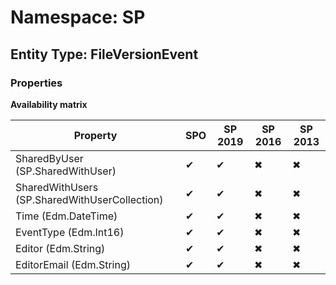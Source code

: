 # Namespace: SP
## Entity Type: FileVersionEvent

### Properties

**Availability matrix**

Property | SPO | SP 2019 | SP 2016 | SP 2013
----------|-----|---------|---------|--------
SharedByUser (SP.SharedWithUser) | ✔ | ✔ | ✖ | ✖
SharedWithUsers (SP.SharedWithUserCollection) | ✔ | ✔ | ✖ | ✖
Time (Edm.DateTime) | ✔ | ✔ | ✖ | ✖
EventType (Edm.Int16) | ✔ | ✔ | ✖ | ✖
Editor (Edm.String) | ✔ | ✔ | ✖ | ✖
EditorEmail (Edm.String) | ✔ | ✔ | ✖ | ✖

